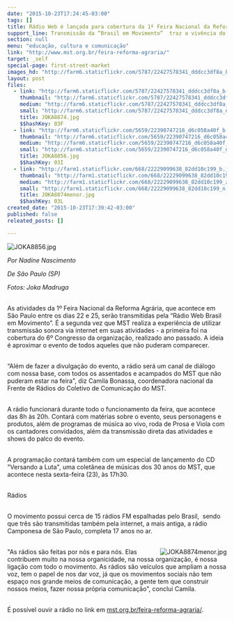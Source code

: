 ```yaml
---
date: "2015-10-23T17:24:45-03:00"
tags: []
title: Rádio Web é lançada para cobertura da 1º Feira Nacional da Reforma Agrária
support_line: Transmissão da “Brasil em Movimento”  traz a vivência do evento para todos aqueles que não puderem comparecer presencialmente.
section: null
menu: "educação, cultura e comunicação"
link: "http://www.mst.org.br/feira-reforma-agraria/"
target: _self
special-page: first-street-market
images_hd: "http://farm6.staticflickr.com/5787/22427578341_dddcc3df8a_b.jpg"
layout: post
files:
  - link: "http://farm6.staticflickr.com/5787/22427578341_dddcc3df8a_b.jpg"
    thumbnail: "http://farm6.staticflickr.com/5787/22427578341_dddcc3df8a_t.jpg"
    medium: "http://farm6.staticflickr.com/5787/22427578341_dddcc3df8a_z.jpg"
    small: "http://farm6.staticflickr.com/5787/22427578341_dddcc3df8a_n.jpg"
    title: JOKA8874.jpg
    $$hashKey: 03F
  - link: "http://farm6.staticflickr.com/5659/22390747216_d6c058a40f_b.jpg"
    thumbnail: "http://farm6.staticflickr.com/5659/22390747216_d6c058a40f_t.jpg"
    medium: "http://farm6.staticflickr.com/5659/22390747216_d6c058a40f_z.jpg"
    small: "http://farm6.staticflickr.com/5659/22390747216_d6c058a40f_n.jpg"
    title: JOKA8856.jpg
    $$hashKey: 03I
  - link: "http://farm1.staticflickr.com/668/22229099638_82dd10c199_b.jpg"
    thumbnail: "http://farm1.staticflickr.com/668/22229099638_82dd10c199_t.jpg"
    medium: "http://farm1.staticflickr.com/668/22229099638_82dd10c199_z.jpg"
    small: "http://farm1.staticflickr.com/668/22229099638_82dd10c199_n.jpg"
    title: JOKA8874menor.jpg
    $$hashKey: 03L
created_date: "2015-10-23T17:39:42-03:00"
published: false
releated_posts: []

---
```

<p><img alt="JOKA8856.jpg" src="http://farm6.staticflickr.com/5659/22390747216_d6c058a40f_b.jpg" /></p>

<p><em>Por Nadine Nascimento</em></p>

<p><em>De S&atilde;o Paulo (SP)</em></p>

<p><em>Fotos: Joka Madruga</em><br />
&nbsp;</p>

<p>As atividades da 1&ordm; Feira Nacional da Reforma Agr&aacute;ria, que acontece em S&atilde;o Paulo entre os dias 22 e 25, ser&atilde;o transmitidas pela &ldquo;R&aacute;dio Web Brasil em Movimento&rdquo;. &Eacute; a segunda vez que MST realiza a experi&ecirc;ncia de utilizar transmiss&atilde;o sonora via internet em suas atividades - a primeira foi na cobertura do 6&ordm; Congresso da organiza&ccedil;&atilde;o, realizado ano passado. A ideia &eacute; aproximar o evento de todos aqueles que n&atilde;o puderam comparecer.<br />
&nbsp;</p>

<p>&ldquo;Al&eacute;m de fazer a divulga&ccedil;&atilde;o do evento, a r&aacute;dio ser&aacute; um canal de di&aacute;logo com nossa base, com todos os assentados e acampados do MST que n&atilde;o puderam estar na feira&quot;, diz Camila Bonassa, coordenadora nacional da Frente de R&aacute;dios do Coletivo de Comunica&ccedil;&atilde;o do MST.<br />
&nbsp;</p>

<p>A r&aacute;dio funcionar&aacute; durante todo o funcionamento da feira, que acontece das 8h &agrave;s 20h. Contar&aacute; com mat&eacute;rias sobre o evento, seus personagens e produtos, al&eacute;m de programas de m&uacute;sica ao vivo, roda de Prosa e Viola com os cantadores convidados, al&eacute;m da transmiss&atilde;o direta das atividades e shows do palco do evento.<br />
&nbsp;</p>

<p>A programa&ccedil;&atilde;o contar&aacute; tamb&eacute;m com um especial de lan&ccedil;amento do CD &quot;Versando a Luta&quot;, uma colet&acirc;nea de m&uacute;sicas dos 30 anos do MST, que acontece nesta sexta-feira (23), &agrave;s 17h30.<br />
&nbsp;</p>

<p>R&aacute;dios<br />
&nbsp;</p>

<p>O movimento possui cerca de 15 r&aacute;dios FM espalhadas pelo Brasil,&nbsp; sendo que tr&ecirc;s s&atilde;o transmitidas tamb&eacute;m pela internet, a mais antiga, a r&aacute;dio Camponesa de S&atilde;o Paulo, completa 17 anos no ar.<br />
&nbsp;</p>

<p><img alt="JOKA8874menor.jpg" src="http://farm1.staticflickr.com/668/22229099638_82dd10c199_b.jpg" style="float:right" />&quot;As r&aacute;dios s&atilde;o feitas por n&oacute;s e para n&oacute;s. Elas contribuem muito na nossa organicidade, na nossa organiza&ccedil;&atilde;o, &eacute; nossa liga&ccedil;&atilde;o com todo o movimento. As r&aacute;dios s&atilde;o ve&iacute;culos que ampliam a nossa voz, tem o papel de nos dar voz, j&aacute; que os movimentos sociais n&atilde;o tem espa&ccedil;o nos grande meios de comunica&ccedil;&atilde;o, a gente tem que construir nossos meios, fazer nossa pr&oacute;pria comunica&ccedil;&atilde;o&quot;, conclui Camila.<br />
&nbsp;</p>

<p>&Eacute; poss&iacute;vel ouvir a r&aacute;dio no link em <a href="http://www.mst.org.br/feira-reforma-agraria">mst.org.br/feira-reforma-agraria/</a>.</p>
